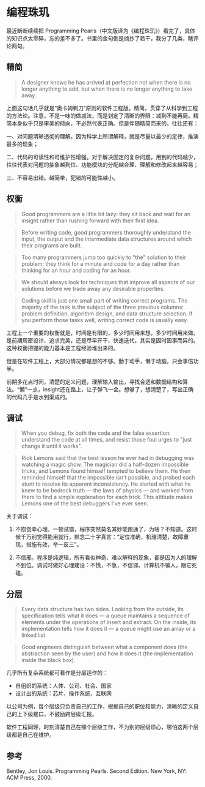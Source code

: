 # 编程珠玑

最近断断续续把 Programming Pearls（中文版译为《编程珠玑》）看完了，具体的知识点太零碎，忘的差不多了。书里的金句倒是摘抄了若干，我分了几类，瞎评论两句。

##  精简

> A designer knows he has arrived at perfection not when there is no longer anything to add, but when there is no longer anything to take away.

上面这句话几乎就是“奥卡姆剃刀”原则的软件工程版。精简，贯穿了从科学到工程的方法论。注意，不是一味的做减法，而是划定了清晰的界限：减到不能再简。精简本身似乎只是审美的倾向，不必然代表正确。但是伴随精简而来的，往往还有：

一、对问题清晰透彻的理解。因为科学上所谓解释，就是尽量以最少的定律，推演最多的现象；

二、代码的可读性和可维护性增强。对于解决固定的复杂问题，用到的代码越少，往往代表对问题的抽象越到位、功能模块的分配越合理、理解和修改起来越容易；

三、不容易出错。越简单，犯错的可能性越小。

## 权衡

> Good programmers are a little bit lazy: they sit back and wait for an insight rather than rushing forward with their first idea.


> Before writing code, good programmers thoroughly understand the input, the output and the intermediate data structures around which their programs are built.

> Too many programmers jump too quickly to "the" solution to their problem; they think for a minute and code for a day rather than thinking for an hour and coding for an hour.

>  We should always look for techniques that improve all aspects of our solutions before we trade away any desirable properties.

>  Coding skill is just one small part of writing correct programs. The majority of the task is the subject of the three previous columns: problem definition, algorithm design, and data structure selection. If you perform those tasks well, writing correct code is usually easy.

工程上一个重要的权衡就是，时间是有限的，多少时间用来想，多少时间用来做。是前期周密设计、追求完美，还是尽早开干、快速迭代，其实是因时因事而异的。这种权衡把握的能力基本是工程经验堆出来的。

但是在软件工程上，大部分情况都是想的不够。勤于动手，懒于动脑，只会事倍功半。

前期多花点时间，清楚的定义问题，理解输入输出，寻找合适和数据结构和算法。“懒”一点，insight还在路上，让子弹飞一会。想够了，想清楚了，写出正确的代码几乎是水到渠成的。

## 调试

> When you debug, fix both the code and the false assertion: understand the code at all times, and resist those foul urges to "just change it until it works".

> Rick Lemons said that the best lesson he ever had in debugging was watching a magic show. The magician did a half-dozen impossible tricks, and Lemons found himself tempted to believe them. He then reminded himself that the impossible isn't possible, and probed each stunt to resolve its apparent inconsistency. He started with what he knew to be bedrock truth — the laws of physics — and worked from there to find a simple explanation for each trick. This attitude makes Lemons one of the best debuggers I've ever seen.

关于调试：

1. 不抱侥幸心理。一顿试错，程序突然莫名其妙能跑通了，为啥？不知道。这时候千万别觉得能用就行，默念二十字真言：“定位准确，机理清楚，故障重现，措施有效，举一反三”。

2. 不信邪。程序是纯逻辑，所有看似神奇、难以解释的现象，都是因为人的理解不到位。调试时做好心理建设：不慌，不急，不信邪。计算机不骗人，跟它死磕。

## 分层

> Every data structure has two sides. Looking from the outside, its specification tells what it does — a queue maintains a sequence of elements under the operations of insert and extract. On the inside, its implementation tells how it does it — a queue might use an array or a linked list.

> Good engineers distinguish between what a component does (the abstraction seen by the user) and how it does it (the implementation inside the black box).

几乎所有复杂系统都可看作是分层运作的：

- 自组织的系统：人体、公司、社会、国家
- 设计出的系统：芯片、操作系统、互联网

以公司为例，每个层级只负责自己的工作，根据自己的职位和能力，清晰的定义自己的上下级接口，不鼓励跨层级汇报。

软件工程同理，时刻清楚自己在哪个层级工作，不为别的层级烦心，哪怕这两个层级都是自己在维护。

## 参考

Bentley, Jon Louis. Programming Pearls. Second Edition. New York, NY: ACM Press, 2000.

